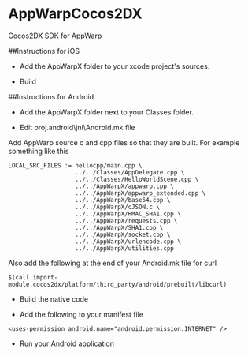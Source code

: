 AppWarpCocos2DX
===============

Cocos2DX SDK for AppWarp

##Instructions for iOS

* Add the AppWarpX folder to your xcode project's sources.

* Build

##Instructions for Android

* Add the AppWarpX folder next to your Classes folder. 

* Edit proj.android\jni\Android.mk file

Add AppWarp source c and cpp files so that they are built. For example something like this

```
LOCAL_SRC_FILES := hellocpp/main.cpp \
                   ../../Classes/AppDelegate.cpp \
                   ../../Classes/HelloWorldScene.cpp \
                   ../../AppWarpX/appwarp.cpp \
                   ../../AppWarpX/appwarp_extended.cpp \
                   ../../AppWarpX/base64.cpp \
                   ../../AppWarpX/cJSON.c \
                   ../../AppWarpX/HMAC_SHA1.cpp \
                   ../../AppWarpX/requests.cpp \
                   ../../AppWarpX/SHA1.cpp \
                   ../../AppWarpX/socket.cpp \
                   ../../AppWarpX/urlencode.cpp \
                   ../../AppWarpX/utilities.cpp
```

Also add the following at the end of your Android.mk file for curl

```
$(call import-module,cocos2dx/platform/third_party/android/prebuilt/libcurl)
```
* Build the native code

* Add the following to your manifest file

```
<uses-permission android:name="android.permission.INTERNET" />
```

* Run your Android application

